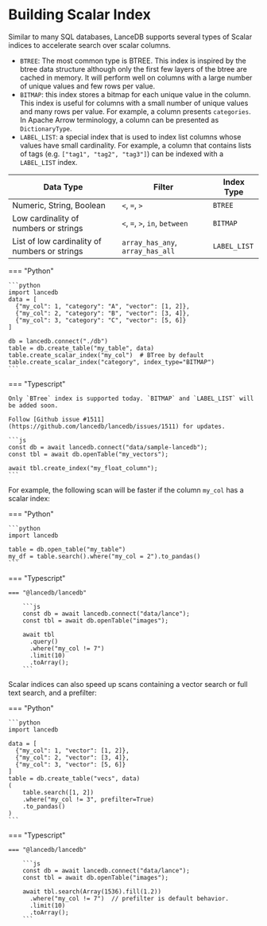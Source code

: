 # Building Scalar Index

Similar to many SQL databases, LanceDB supports several types of Scalar indices to accelerate search
over scalar columns.

- `BTREE`: The most common type is BTREE. This index is inspired by the btree data structure
  although only the first few layers of the btree are cached in memory.
  It will perform well on columns with a large number of unique values and few rows per value.
- `BITMAP`: this index stores a bitmap for each unique value in the column.
  This index is useful for columns with a small number of unique values and many rows per value.
  For example, a column presents `categories`. In Apache Arrow terminology, a column can be presented
  as `DictionaryType`.
- `LABEL_LIST`: a special index that is used to index list columns whose values have small cardinality.
  For example, a column that contains lists of tags (e.g. `["tag1", "tag2", "tag3"]`) can be indexed with a `LABEL_LIST` index.

| Data Type                                     | Filter                           | Index Type   |
| --------------------------------------------- | -------------------------------- | ------------ |
| Numeric, String, Boolean                      | `<`, `=`, `>`                    | `BTREE`      |
| Low cardinality of numbers or strings         | `<`, `=`, `>`, `in`, `between`   | `BITMAP`     |
| List of low cardinality of numbers or strings | `array_has_any`, `array_has_all` | `LABEL_LIST` |

=== "Python"

    ```python
    import lancedb
    data = [
      {"my_col": 1, "category": "A", "vector": [1, 2]},
      {"my_col": 2, "category": "B", "vector": [3, 4]},
      {"my_col": 3, "category": "C", "vector": [5, 6]}
    ]

    db = lancedb.connect("./db")
    table = db.create_table("my_table", data)
    table.create_scalar_index("my_col")  # BTree by default
    table.create_scalar_index("category", index_type="BITMAP")
    ```

=== "Typescript"

    Only `BTree` index is supported today. `BITMAP` and `LABEL_LIST` will be added soon.

    Follow [Github issue #1511](https://github.com/lancedb/lancedb/issues/1511) for updates.

    ```js
    const db = await lancedb.connect("data/sample-lancedb");
    const tbl = await db.openTable("my_vectors");

    await tbl.create_index("my_float_column");
    ```

For example, the following scan will be faster if the column `my_col` has a scalar index:

=== "Python"

    ```python
    import lancedb

    table = db.open_table("my_table")
    my_df = table.search().where("my_col = 2").to_pandas()
    ```

=== "Typescript"

    === "@lancedb/lancedb"

        ```js
        const db = await lancedb.connect("data/lance");
        const tbl = await db.openTable("images");

        await tbl
          .query()
          .where("my_col != 7")
          .limit(10)
          .toArray();
        ```

Scalar indices can also speed up scans containing a vector search or full text search, and a prefilter:

=== "Python"

    ```python
    import lancedb

    data = [
      {"my_col": 1, "vector": [1, 2]},
      {"my_col": 2, "vector": [3, 4]},
      {"my_col": 3, "vector": [5, 6]}
    ]
    table = db.create_table("vecs", data)
    (
        table.search([1, 2])
        .where("my_col != 3", prefilter=True)
        .to_pandas()
    )
    ```

=== "Typescript"

    === "@lancedb/lancedb"

        ```js
        const db = await lancedb.connect("data/lance");
        const tbl = await db.openTable("images");

        await tbl.search(Array(1536).fill(1.2))
          .where("my_col != 7")  // prefilter is default behavior.
          .limit(10)
          .toArray();
        ```
